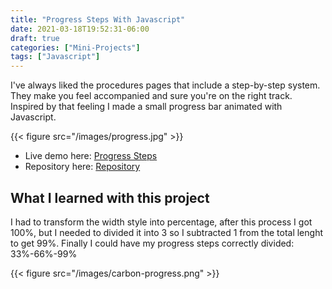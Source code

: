 ```yaml
---
title: "Progress Steps With Javascript"
date: 2021-03-18T19:52:31-06:00
draft: true
categories: ["Mini-Projects"]
tags: ["Javascript"]
---
```

I've always liked the procedures pages that include a step-by-step system. They make you feel accompanied and sure you're on the right track. Inspired by that feeling I made a small progress bar animated with Javascript.  

{{< figure src="/images/progress.jpg" >}}

- Live demo here: [Progress Steps](https://jorgesolatre.github.io/Progress-Steps-with-JavaScript/)
- Repository here: [Repository](https://github.com/jorgesolatre/Progress-Steps-with-JavaScript)

## What I learned with this project
I had to transform the width style into percentage, after this process I got 100%, but I needed to divided it into 3 so I subtracted 1 from the total lenght to get 99%. Finally I could have my progress steps correctly divided:
33%-66%-99% 

{{< figure src="/images/carbon-progress.png" >}}